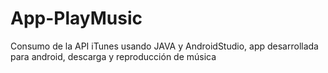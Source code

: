 # App-PlayMusic
Consumo de la API iTunes usando JAVA y AndroidStudio, app desarrollada para android, descarga y reproducción de música
